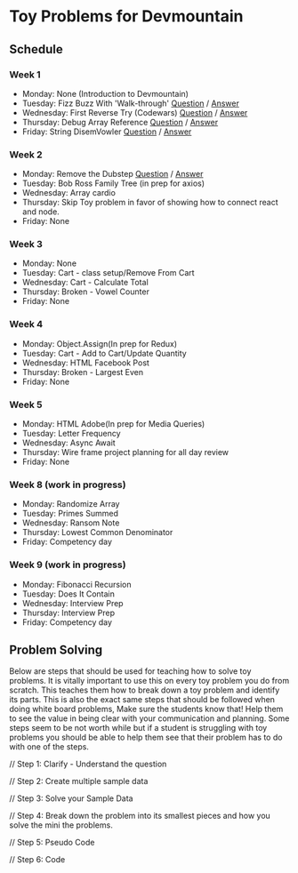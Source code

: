 # Toy Problems for Devmountain


## Schedule 

### Week 1
  <ul>
    <li>Monday: None (Introduction to Devmountain)</li>
    <li>Tuesday: Fizz Buzz With 'Walk-through' 
        <a href="https://repl.it/@AndrewNam/Fizz-Buzz">Question</a> 
        /
        <a href="https://repl.it/@AndrewNam/Fizz-Buzz-Answer">Answer</a>
     </li>
    <li>Wednesday: First Reverse Try (Codewars)
        <a href="https://repl.it/@AndrewNam/First-Reverse-Try">Question</a> 
        /
        <a href="https://repl.it/@AndrewNam/First-Reverse-Try-Answer">Answer</a>
    </li>
    <li>Thursday: Debug Array Reference
        <a href="https://repl.it/@AndrewNam/Debug-Array-Reference">Question</a> 
        /
        <a href="https://repl.it/@AndrewNam/Debug-Array-Reference-Answer">Answer</a>
    </li>
    <li>Friday: String DisemVowler 
        <a href="https://repl.it/@AndrewNam/String-DisemVowler">Question</a> 
        / 
        <a href="https://repl.it/@AndrewNam/String-DisemVowler-Answer">Answer</a>
    </li>
  </ul>

### Week 2
<ul>
  <li>Monday: Remove the Dubstep
    <a href="https://repl.it/@AndrewNam/Remove-the-Dubstep">Question</a> 
    / 
    <a href="https://repl.it/@AndrewNam/Remove-the-Dubstep-Answer">Answer</a>
  </li>
  <li>Tuesday: Bob Ross Family Tree (in prep for axios)</li>
  <li>Wednesday: Array cardio</li>
  <li>Thursday: Skip Toy problem in favor of showing how to connect react and node.</li>
  <li>Friday: None</li>
</ul>

### Week 3
<ul>
  <li>Monday: None</li>
  <li>Tuesday: Cart - class setup/Remove From Cart</li>
  <li>Wednesday: Cart - Calculate Total</li>
  <li>Thursday: Broken - Vowel Counter</li>
  <li>Friday: None</li>
</ul>

### Week 4
<ul>
  <li>Monday: Object.Assign(In prep for Redux)</li>
  <li>Tuesday: Cart - Add to Cart/Update Quantity</li>
  <li>Wednesday: HTML Facebook Post</li>
  <li>Thursday: Broken - Largest Even</li>
  <li>Friday: None</li>
</ul>

### Week 5
<ul>
  <li>Monday: HTML Adobe(In prep for Media Queries)</li>
  <li>Tuesday: Letter Frequency</li>
  <li>Wednesday: Async Await</li>
  <li>Thursday: Wire frame project planning for all day review</li>
  <li>Friday: None</li>
</ul>

### Week 8 (work in progress)
<ul>
  <li>Monday: Randomize Array</li>
  <li>Tuesday: Primes Summed</li>
  <li>Wednesday: Ransom Note</li>
  <li>Thursday: Lowest Common Denominator</li>
  <li>Friday: Competency day</li>
</ul>

### Week 9 (work in progress)
<ul>
  <li>Monday: Fibonacci Recursion</li>
  <li>Tuesday: Does It Contain</li>
  <li>Wednesday: Interview Prep</li>
  <li>Thursday: Interview Prep</li>
  <li>Friday: Competency day</li>
</ul>

## Problem Solving

Below are steps that should be used for teaching how to solve toy problems. It is vitally important to use this on every toy problem you do from scratch. This teaches them how to break down a toy problem and identify its parts. This is also the exact same steps that should be followed when doing white board problems, Make sure the students know that! Help them to see the value in being clear with your communication and planning. Some steps seem to be not worth while but if a student is struggling with toy problems you should be able to help them see that their problem has to do with one of the steps.

// Step 1: Clarify - Understand the question

// Step 2: Create multiple sample data

// Step 3: Solve your Sample Data

// Step 4: Break down the problem into its smallest pieces and how you solve the mini the problems.

// Step 5: Pseudo Code

// Step 6: Code

